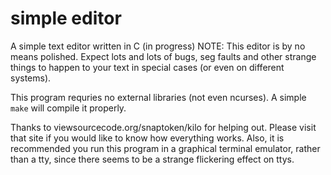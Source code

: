 # simple editor
A simple text editor written in C (in progress)
NOTE: This editor is by no means polished. Expect lots and lots of bugs, seg faults and other
strange things to happen to your text in special cases (or even on different systems). 

This program requries no external libraries (not even ncurses). A simple `make` will compile it properly. 

Thanks to viewsourcecode.org/snaptoken/kilo for helping out. Please visit that site if you would like to know how everything works.
Also, it is recommended you run this program in a graphical terminal emulator, rather than a tty, since there seems to be a strange flickering effect on ttys.
